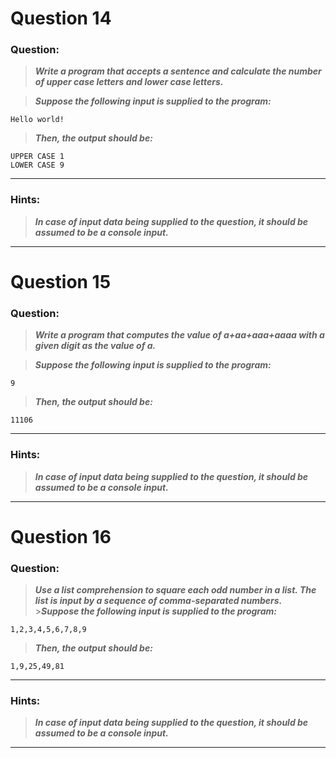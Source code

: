 # Question 14

### **Question:**

> **_Write a program that accepts a sentence and calculate the number of upper case letters and lower case letters._**

> **_Suppose the following input is supplied to the program:_**

```
Hello world!
```

> **_Then, the output should be:_**

```
UPPER CASE 1
LOWER CASE 9
```

---

### Hints:

> **_In case of input data being supplied to the question, it should be assumed to be a console input._**

---


# Question 15

### **Question:**

> **_Write a program that computes the value of a+aa+aaa+aaaa with a given digit as the value of a._**

> **_Suppose the following input is supplied to the program:_**

```
9
```

> **_Then, the output should be:_**

```
11106
```

---

### Hints:

> **_In case of input data being supplied to the question, it should be assumed to be a console input._**

---

# Question 16

### **Question:**

> **_Use a list comprehension to square each odd number in a list. The list is input by a sequence of comma-separated numbers._** >**_Suppose the following input is supplied to the program:_**

```
1,2,3,4,5,6,7,8,9
```

> **_Then, the output should be:_**

```
1,9,25,49,81
```

---

### Hints:

> **_In case of input data being supplied to the question, it should be assumed to be a console input._**

---